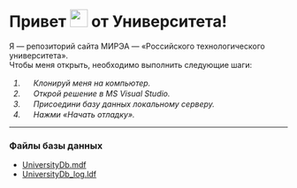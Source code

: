 <h1>
  Привет 
  <img src="https://github.com/blackcater/blackcater/raw/main/images/Hi.gif?v8" height="32"/> от 
  Университета!
</h1>

<p>
  Я &mdash; репозиторий сайта МИРЭА &mdash; &laquo;Российского технологического университета&raquo;.
  <br />
  Чтобы меня открыть, необходимо выполнить следующие шаги:
</p>

<i><ol style="font-style: italic;">
  <li>
     <img src="https://github.githubassets.com/images/icons/emoji/unicode/1f4e5.png?v8" height="16px" /> 
    Клонируй меня на компьютер.</a>
  </li>
  <li>
     <img src="https://github.githubassets.com/images/icons/emoji/unicode/1f5a5.png?v8" height="16px" /> 
    Открой решение в MS Visual Studio.
  </li>
  <li>
     <img src="https://github.githubassets.com/images/icons/emoji/unicode/1f517.png?v8" height="16px" /> 
    Присоедини базу данных локальному серверу.
  </li>
  
  <li>
     <img src="https://github.githubassets.com/images/icons/emoji/unicode/1f49a.png?v8" height="16px" /> 
    Нажми &laquo;Начать отладку&raquo;.
  </li>
</ol></i>

<hr />

<h3>Файлы базы данных</h3>
<ul>
  <li><a href="https://github.com/boom5251-work/University/blob/master/University.DataAccess/UniversityDb.mdf">UniversityDb.mdf</a></li>
  <li><a href="https://github.com/boom5251-work/University/blob/master/University.DataAccess/UniversityDb_log.ldf">UniversityDb_log.ldf</a></li>
</ul>
